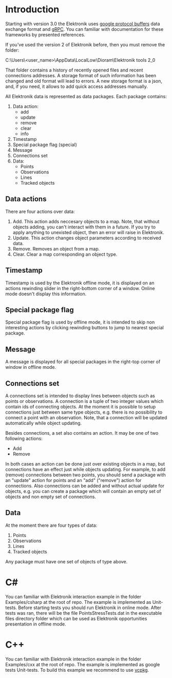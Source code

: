# Introduction

Starting with version 3.0 the Elektronik uses [google protocol buffers](https://developers.google.com/protocol-buffers/?hl=en) data exchange format and [gRPC](https://grpc.io/). You can familiar with documentation for these frameworks by presented references.

If you've used the version 2 of Elektronik before, then you must remove the folder:

C:\\Users\\<user_name>\\AppData\\LocalLow\\Dioram\\Elektronik tools 2_0

That folder contains a history of recently opened files and recent connections addresses. A storage format of such information has been changed and old format will lead to errors. A new storage format is a json, and, if you need, it allows to add quick access addresses manually.

All Elektronik data is represented as data packages. Each package contains:
1. Data action:
   * add
   * update
   * remove
   * clear
   * info
2. Timestamp
3. Special package flag (special)
4. Message
5. Connections set
6. Data:
   * Points
   * Observations
   * Lines
   * Tracked objects

## Data actions

There are four actions over data:
1. Add. This action adds neccesary objects to a map. Note, that without objects adding, you can't interact with them in a future. If you try to apply anything to unexisted object, then an error will raise in Elektronik.
2. Update. This action changes object parameters according to received data.
3. Remove. Removes an object from a map.
4. Clear. Clear a map corresponding an object type.

## Timestamp

Timestamp is used by the Elektronik offline mode, it is displayed on an actions rewinding slider in the right-bottom corner of a window. Online mode doesn't display this information.

## Special package flag

Special package flag is used by offline mode, it is intended to skip non interesting actions by clicking rewinding buttons to jump to nearest special package.

## Message

A message is displayed for all special packages in the right-top corner of window in offline mode.

## Connections set

A connections set is intended to display lines between objects such as points or observations. A connection is a tuple of two integer values which contain ids of connecting objects. At the moment it is possible to setup connections just between same type objects, e.g. there is no possibility to connect a point with an observation. Note, that a connection will be updated automatically while object updating.

Besides connections, a set also contains an action. It may be one of two following actions:
  * Add
  * Remove

In both cases an action can be done just over existing objects in a map, but connections have an effect just while objects updating. For example, to add (remove) connections between two points, you should send a package with an "update" action for points and an "add" ("remove") action for connections. Also connections can be added and without actual update for objects, e.g. you can create a package which will contain an empty set of objects and non empty set of connections.

## Data

At the moment there are four types of data:
1. Points
2. Observations
3. Lines
4. Tracked objects

Any package must have one set of objects of type above.

# C#

You can familiar with Elektronik interaction example in the folder Examples/csharp at the root of repo. The example is implemented as Unit-tests. Before starting tests you should run Elektronik in online mode. After tests was ran, there will be the file PointsStressTests.dat in the executable files directory folder which can be used as Elektronik opportunities presentation in offline mode.

# C++

You can familiar with Elektronik interaction example in the folder Examples/cxx at the root of repo. The example is implemented as google tests Unit-tests. To build this example we recommend to use [vcpkg](https://github.com/Microsoft/vcpkg).